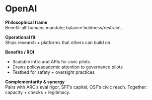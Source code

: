 # OpenAI
**Philosophical frame**  
Benefit-all-humans mandate; balance boldness/restraint.

**Operational fit**  
Ships research + platforms that others can build on.

**Benefits / ROI**  
- Scalable infra and APIs for civic pilots  
- Draws policy/academic attention to governance pilots  
- Testbed for safety + oversight practices

**Complementarity & synergy**  
Pairs with ARC’s eval rigor, SFF’s capital, OSF’s civic reach. Together: capacity + checks + legitimacy.
